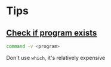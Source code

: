 # Tips

## [Check if program exists](https://stackoverflow.com/questions/592620/how-can-i-check-if-a-program-exists-from-a-bash-script)

```sh
command -v <program>
```

Don't use `which`, it's relatively expensive
